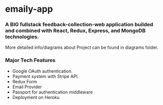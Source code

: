 # emaily-app

### A BIG fullstack feedback-collection-web application builded and combined with React, Redux, Express, and MongoDB technologies.

More detailed info/diagrams about Project can be found in diagrams folder.

### Major Tech Features

- Google OAuth authentication.
- Payment system with Stripe API.
- Redux Form
- Email Provider
- Passport for authentication middleware
- Deployment on Heroku
